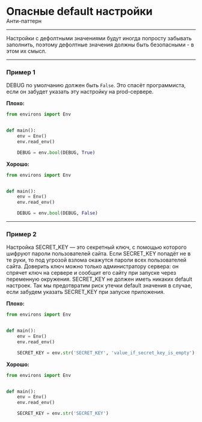 
<div>
    <h1 style="margin: 0;">Опасные default настройки</h1>
    <p style="margin: 0;">Анти-паттерн</p>
</div>

***

Настройки с дефолтными значениями будут иногда попросту забывать заполнить, поэтому дефолтные значения должны быть безопасными - в этом их смысл.

***

### Пример 1

DEBUG по умолчанию должен быть `False`. Это спасёт программиста, если он забудет указать эту настройку на prod-сервере.

**Плохо:**
```python
from environs import Env


def main():
    env = Env()
    env.read_env()

    DEBUG = env.bool(DEBUG, True)
```
**Хорошо:**
```python
from environs import Env


def main():
    env = Env()
    env.read_env()

    DEBUG = env.bool(DEBUG, False)
```
***

### Пример 2

Настройка SECRET_KEY — это секретный ключ, с помощью которого шифруют пароли пользователей сайта. Если SECRET_KEY попадёт не в те руки, то под угрозой взлома окажутся пароли всех пользователей сайта. Доверить ключ можно только администратору сервера: он спрячет ключ на сервере и сообщит его сайту при запуске через переменную окружения. SECRET_KEY не должен иметь никаких default настроек. Так мы предотвратим риск утечки default значения в случае, если забудем указать SECRET_KEY при запуске приложения.

**Плохо:**
```python
from environs import Env


def main():
    env = Env()
    env.read_env()

    SECRET_KEY = env.str('SECRET_KEY', 'value_if_secret_key_is_empty')
```
**Хорошо:**
```python
from environs import Env


def main():
    env = Env()
    env.read_env()

    SECRET_KEY = env.str('SECRET_KEY')
```

